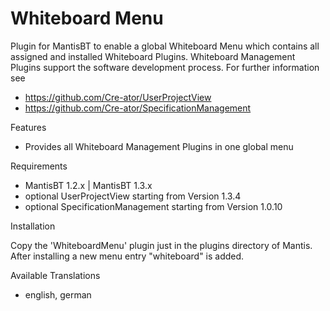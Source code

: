 # Whiteboard Menu

Plugin for MantisBT to enable a global Whiteboard Menu which contains all assigned and installed Whiteboard Plugins. Whiteboard Management Plugins support the software development process. For further information see
+ https://github.com/Cre-ator/UserProjectView
+ https://github.com/Cre-ator/SpecificationManagement

Features

+ Provides all Whiteboard Management Plugins in one global menu

Requirements

+ MantisBT 1.2.x | MantisBT 1.3.x
+ optional UserProjectView starting from Version 1.3.4
+ optional SpecificationManagement starting from Version 1.0.10


Installation

  Copy the 'WhiteboardMenu' plugin just in the plugins directory of Mantis. After installing a new menu entry "whiteboard" is added.

Available Translations
  - english, german